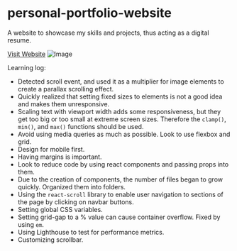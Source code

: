 # personal-portfolio-website
A website to showcase my skills and projects, thus acting as a digital resume. 

[Visit Website](https://mfarabi.dev)
![Image](https://i.ibb.co/BNhLVyW/Demo-image.jpg)


Learning log:

- Detected scroll event, and used it as a multiplier for image elements to create a parallax scrolling effect.
- Quickly realized that setting fixed sizes to elements is not a good idea and makes them unresponsive. 
- Scaling text with viewport width adds some responsiveness, but they get too big or too small at extreme screen sizes. Therefore the `clamp()`, `min()`, and `max()` functions should be used. 
- Avoid using media queries as much as possible. Look to use flexbox and grid. 
- Design for mobile first.
- Having margins is important.
- Look to reduce code by using react components and passing props into them.
- Due to the creation of components, the number of files began to grow quickly. Organized them into folders.
- Using the `react-scroll` library to enable user navigation to sections of the page by clicking on navbar buttons.
- Setting global CSS variables.
- Setting grid-gap to a % value can cause container overflow. Fixed by using `em`.
- Using Lighthouse to test for performance metrics.
- Customizing scrollbar.
